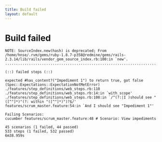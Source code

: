 ```yaml
---
title: Build failed
layout: default
---
```

# Build failed

    NOTE: SourceIndex.new(hash) is deprecated; From /home/hnse/.rvm/gems/ruby-1.8.7-p358@redmine/gems/rails-2.3.14/lib/rails/vendor_gem_source_index.rb:100:in `new'.  
    .................................................................................................................................................................................................................................................................................F........................................................................................................................................................................................................................................................................................................  
      
    (::) failed steps (::)  
      
    expected #has_content?("Impediment 1") to return true, got false (Spec::Expectations::ExpectationNotMetError)  
    ./features/step_definitions/web_steps.rb:110  
    ./features/step_definitions/web_steps.rb:14:in `with_scope'  
    ./features/step_definitions/web_steps.rb:108:in `/^(?:|I )should see "([^"]*)"(?: within "([^"]*)")?$/'  
    features/scrum_master.feature:54:in `And I should see "Impediment 1"'  
      
    Failing Scenarios:  
    cucumber features/scrum_master.feature:48 # Scenario: View impediments  
      
    45 scenarios (1 failed, 44 passed)  
    533 steps (1 failed, 532 passed)  
    6m38.959s  
